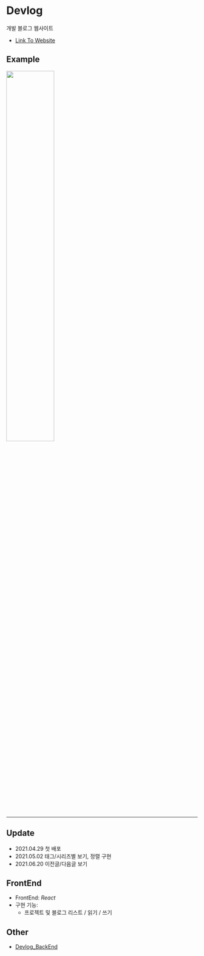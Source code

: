 # Devlog
개발 블로그 웹사이트
- [Link To Website](https://seungha-devlog.com)

## Example
<img src="https://user-images.githubusercontent.com/79067549/116699209-41776e00-aa00-11eb-8f78-6e77aaf653cd.png" width="50%" height="50%">

---

## Update
- 2021.04.29 첫 배포
- 2021.05.02 태그/시리즈별 보기, 정렬 구현
- 2021.06.20 이전글/다음글 보기

## FrontEnd
- FrontEnd: _React_
- 구현 기능:
  - 프로젝트 및 블로그 리스트 / 읽기 / 쓰기

## Other
- [Devlog_BackEnd](https://github.com/seuha516/devlog-express-backend)
